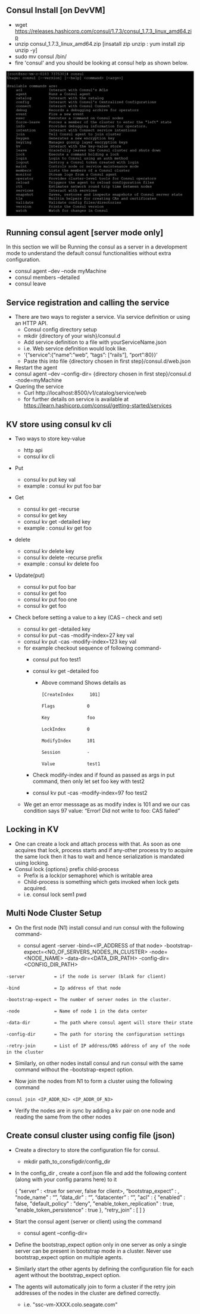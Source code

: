 ## Consul Install [on DevVM]
*	wget https://releases.hashicorp.com/consul/1.7.3/consul_1.7.3_linux_amd64.zip
*	unzip consul_1.7.3_linux_amd64.zip [insatall zip unzip : yum install zip unzip -y]
*	sudo mv consul /bin/
*	fire 'consul' and you should be looking at consul help as shown below.
 <p align="center"><img src="../images/consul_help.JPG?raw=true"></p>
 
## Running consul agent [server mode only]
In this section we will be Running the consul as a server in a development mode to understand the default consul functionalities without extra configuration.
*	consul agent –dev –node myMachine
*	consul members –detailed
*	consul leave

## Service registration and calling the service
* There are two ways to register a service. Via service definition or using an HTTP API.
  * Consul config directory setup
   * mkdir {directory of your wish}/consul.d
   * Add service definition to a file with yourServiceName.json
    *	i.e. Web service definition would look like.
    *	‘{“service”:{“name”:”web”, “tags”: [“rails”], “port”:80}}’
   * Paste this into file {directory chosen in first step}/consul.d/web.json
* Restart the agent
* consul agent –dev –config-dir= {directory chosen in first step}/consul.d -node=myMachine
* Quering the service
  * Curl http://localhost:8500/v1/catalog/service/web 
  * for further details on service is available at https://learn.hashicorp.com/consul/getting-started/services

## KV store using consul kv cli
* Two ways to store key-value
  * http api
  * consul kv cli
  
* Put 
  * consul kv put key val
  * example : consul kv put foo bar	
* Get
  * consul kv get -recurse
  * consul kv get key
  * consul kv get -detailed key
  * example : consul kv get foo
* delete
  * consul kv delete key
  * consul kv delete -recurse prefix
  * example : consul kv delete foo
* Update(put)
  * consul kv put foo bar
  * consul kv get foo
  * consul kv put foo one
  * consul kv get foo
* Check before setting a value to a key (CAS – check and set)
  * consul kv get -detailed key
  * consul kv put -cas -modify-index=27 key val
  * consul kv put -cas -modify-index=123 key val
  * for example checkout sequence of following command-
    * consul put foo test1
    * consul kv get -detailed foo
      * Above command Shows details as
        
        `[CreateIndex      101]`
        
        `Flags            0`
        
        `Key              foo`
        
        `LockIndex        0`
        
        `ModifyIndex      101`
        
        `Session          -`
        
        `Value            test1`
        
    * Check modify-index and if found as passed as args in put command, then only let set foo key with test2
    * consul kv put -cas -modify-index=97 foo test2 
  * We get an error messsage as as modify index is 101 and we our cas condition says 97 value: “Error! Did not write to foo: CAS failed”

## Locking in KV
* One can create a lock and attach process with that. As soon as one acquires that lock, process starts and if any-other process try to acquire the same lock then it has to wait and hence serialization is mandated using locking.
* Consul lock {options} prefix child-process
	* Prefix is a lock(or semaphore) which is writable area
	* Child-process is something which gets invoked when lock gets acquired.
	* i.e. consul lock sem1 pwd

## Multi Node Cluster Setup
* On the first node (N1) install consul and run consul with the following command- 

	* consul agent -server -bind=<IP_ADDRESS of that node> -bootstrap-expect=<NO_OF_SERVERS_NODES_IN_CLUSTER> -node=<NODE_NAME> -data-dir=<DATA_DIR_PATH> -config-dir=<CONFIG_DIR_PATH>

`-server           = if the node is server (blank for client)`

`-bind             = Ip address of that node`

`-bootstrap-expect = The number of server nodes in the cluster.`

`-node             = Name of node 1 in the data center`

`-data-dir         = The path where consul agent will store their state`

`-config-dir       = The path for storing the configuration settings`

`-retry-join       = List of IP address/DNS address of any of the node in the cluster`

* Similarly, on other nodes install consul and run consul with the same command without the –bootstrap-expect option.

* Now join the nodes from N1 to form a cluster using the following command

`consul join <IP_ADDR_N2> <IP_ADDR_OF_N3>`

* Verify the nodes are in sync by adding a kv pair on one node and reading the same from the other nodes



## Create consul cluster using config file (json)
* Create a directory to store the configuration file for consul.
	* mkdir path_to_consfigdir/config_dir

* In the config_dir , create a conf.json file and add the following content (along with your config params here) to it

    {
        “server” : <true for server, false for client>,
        “bootstrap_expect” : <no of servers in cluster>,
        “node_name” : “<node name>”,
        “data_dir” : “<path to your data dir>”,
        “datacenter” : “<name of datacenter>”,
        "acl" : {
		         "enabled" : false,
		         "default_policy" : "deny",
		         "enable_token_replication" : true,
		         "enable_token_persistence" : true
	        },
        “retry_join” : [
            <List of addresses to connect to>
        ]
    }

* Start the consul agent (server or client) using the command 
	* consul agent –config-dir=<path to your config dir>

* Define the bootstrap_expect option only in one server as only a single server can be present in bootstrap mode in a cluster. Never use bootstrap_expect option on multiple agents.

* Similarly start the other agents by defining the configuration file for each agent without the bootstrap_expect option.

* The agents will automatically join to form a cluster if the retry join addresses of the nodes in the cluster are defined correctly.
	* i.e. "ssc-vm-XXXX.colo.seagate.com"

